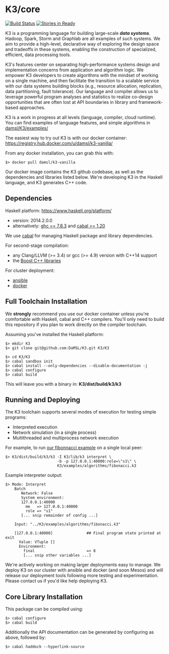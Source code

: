 K3/core
==========

[![Build Status](https://api.shippable.com/projects/5451c2f844927f89db3e42eb/badge?branchName=master)](https://app.shippable.com/projects/5451c2f844927f89db3e42eb/builds/latest)
[![Stories in Ready](https://badge.waffle.io/damsl/k3-core.png?label=ready&title=Ready)](https://waffle.io/damsl/k3-core)

K3 is a programming language for building large-scale **_data systems_**. Hadoop, Spark, Storm and Graphlab are all examples of such systems. We aim to provide a high-level, declarative way of exploring the design space and tradeoffs in these systems, enabling the construction of specialized, efficient, data processing tools.

K3's features center on separating high-performance systems design and implementation concerns from application and algorithm logic.
We empower K3 developers to create algorithms with the mindset of working on a single machine, and then facilitate the transition to a scalable service with our data systems building blocks (e.g., resource allocation, replication, data partitioning, fault tolerance).
Our language and compiler allows us to leverage powerful program analyses and statistics to realize co-design opportunities that are often lost at API boundaries in library and framework-based approaches.

K3 is a work in progress at all levels (language, compiler, cloud runtime).
You can find examples of language features, and simple algorithms in [damsl/K3/examples/](examples/)

The easiest way to try out K3 is with our docker container:
https://registry.hub.docker.com/u/damsl/k3-vanilla/

From any docker installation, you can grab this with:

    $> docker pull damsl/k3-vanilla

Our docker image contains the K3 github codebase, as well as the dependencies and libraries listed below. We're developing K3 in the Haskell language, and K3 generates C++ code.

Dependencies
-------------
Haskell platform: https://www.haskell.org/platform/
- version: 2014.2.0.0
- alternatively: [ghc == 7.8.3](http://www.haskell.org/ghc/download_ghc_7_8_3) and [cabal >= 1.20](http://www.haskell.org/ghc/download_ghc_7_8_3)

We use [cabal](http://www.haskell.org/cabal/) for managing Haskell package and library dependencies.

For second-stage compilation:
- any Clang/LLVM (>= 3.4) or gcc (>= 4.9) version with C++14 support
- the [Boost C++ libraries](http://www.boost.org/)

For cluster deployment:
- [ansible](http://www.ansible.com)
- [docker](https://www.docker.com)


Full Toolchain Installation
----------------------------
We **strongly** recommend you use our docker container unless you're comfortable with Haskell, cabal and C++ compilers. You'll only need to build this repository if you plan to work directly on the compiler toolchain.

Assuming you've installed the Haskell platform:

    $> mkdir K3
    $> git clone git@github.com:DaMSL/K3.git K3/K3

    $> cd K3/K3
    $> cabal sandbox init
    $> cabal install --only-dependencies --disable-documentation -j
    $> cabal configure
    $> cabal build

This will leave you with a binary in: **K3/dist/build/k3/k3**

Running and Deploying
----------------------
The K3 toolchain supports several modes of execution for testing simple programs:
- Interpreted execution
- Network simulation (in a single process)
- Multithreaded and multiprocess network execution

For example, to run [our fibonnacci example](examples/algorithms/fibonacci.k3) on a single local peer:

    $> K3/dist/build/k3/k3 -I K3/lib/k3 interpret \
                           -b -p 127.0.0.1:40000:role=\"s1\" \
                           K3/examples/algorithms/fibonacci.k3

Example interpreter output:

    $> Mode: Interpret
        Batch
           Network: False
           System environment:
           127.0.0.1:40000
             me   => 127.0.0.1:40000
             role => "s1"
           [... snip remainder of config ...]

        Input: "../K3/examples/algorithms/fibonacci.k3"

        [127.0.0.1:40000]               ## Final program state printed at exit
          Value: VTuple []
          Environment:
            final                       => 8
            [... snip other variables ...]

We're actively working on making larger deployments easy to manage.
We deploy K3 on our cluster with ansible and docker (and soon Mesos) and will release our deployment tools following more testing and experimentation. Please contact us if you'd like help deploying K3.


Core Library Installation
--------------------------

This package can be compiled using:

    $> cabal configure
    $> cabal build

Additionally the API documentation can be generated by configuring as above,
followed by:

    $> cabal haddock --hyperlink-source
